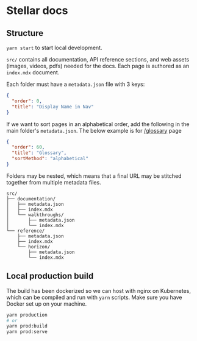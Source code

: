 # Stellar docs

## Structure

`yarn start` to start local development.

`src/` contains all documentation, API reference sections, and web assets
(images, videos, pdfs) needed for the docs. Each page is authored as an
`index.mdx` document.

Each folder must have a `metadata.json` file with 3 keys:

```json
{
  "order": 0,
  "title": "Display Name in Nav"
}
```

If we want to sort pages in an alphabetical order, add the following in the main
folder's `metadata.json`. The below example is for
[/glossary](https://github.com/stellar/new-docs/blob/master/content/docs/glossary/metadata.json)
page

```json
{
  "order": 60,
  "title": "Glossary",
  "sortMethod": "alphabetical"
}
```

Folders may be nested, which means that a final URL may be stitched together
from multiple metadata files.

```
src/
├── documentation/
│   ├── metadata.json
│   ├── index.mdx
│   └── walkthroughs/
│       ├── metadata.json
│       └── index.mdx
└── reference/
    ├── metadata.json
    ├── index.mdx
    └── horizon/
        ├── metadata.json
        └── index.mdx
```

## Local production build

The build has been dockerized so we can host with nginx on Kubernetes, which can
be compiled and run with `yarn` scripts. Make sure you have Docker set up on
your machine.

```sh
yarn production
# or
yarn prod:build
yarn prod:serve
```
